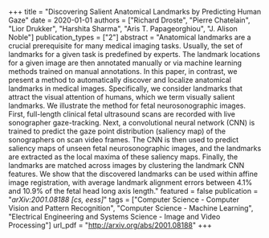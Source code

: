 +++
title = "Discovering Salient Anatomical Landmarks by Predicting Human Gaze"
date = 2020-01-01
authors = ["Richard Droste", "Pierre Chatelain", "Lior Drukker", "Harshita Sharma", "Aris T. Papageorghiou", "J. Alison Noble"]
publication_types = ["2"]
abstract = "Anatomical landmarks are a crucial prerequisite for many medical imaging tasks. Usually, the set of landmarks for a given task is predefined by experts. The landmark locations for a given image are then annotated manually or via machine learning methods trained on manual annotations. In this paper, in contrast, we present a method to automatically discover and localize anatomical landmarks in medical images. Specifically, we consider landmarks that attract the visual attention of humans, which we term visually salient landmarks. We illustrate the method for fetal neurosonographic images. First, full-length clinical fetal ultrasound scans are recorded with live sonographer gaze-tracking. Next, a convolutional neural network (CNN) is trained to predict the gaze point distribution (saliency map) of the sonographers on scan video frames. The CNN is then used to predict saliency maps of unseen fetal neurosonographic images, and the landmarks are extracted as the local maxima of these saliency maps. Finally, the landmarks are matched across images by clustering the landmark CNN features. We show that the discovered landmarks can be used within affine image registration, with average landmark alignment errors between 4.1% and 10.9% of the fetal head long axis length."
featured = false
publication = "*arXiv:2001.08188 [cs, eess]*"
tags = ["Computer Science - Computer Vision and Pattern Recognition", "Computer Science - Machine Learning", "Electrical Engineering and Systems Science - Image and Video Processing"]
url_pdf = "http://arxiv.org/abs/2001.08188"
+++

